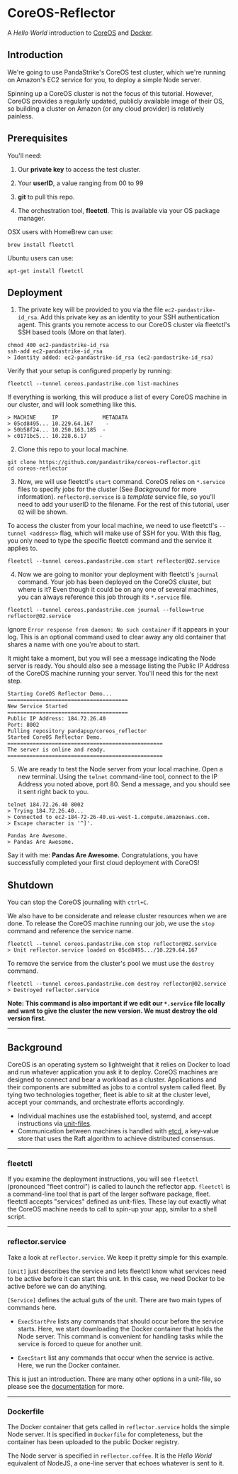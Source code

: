 # CoreOS-Reflector

A _Hello World_ introduction to [CoreOS][0] and [Docker][1].

## Introduction

We're going to use PandaStrike's CoreOS test cluster, which we're running on Amazon's EC2 service for you, to deploy a simple Node server.  

Spinning up a CoreOS cluster is not the focus of this tutorial.  However, CoreOS provides a regularly updated, publicly available image of their OS, so building a cluster on Amazon (or any cloud provider) is relatively painless.

## Prerequisites

You'll need:

1. Our **private key** to access the test cluster.

2. Your **userID**, a value ranging from 00 to 99

3. **git** to pull this repo.

4. The orchestration tool, **fleetctl**.  This is available via your OS package manager.

OSX users with HomeBrew can use:

    brew install fleetctl

Ubuntu users can use:

    apt-get install fleetctl


## Deployment

1. The private key will be provided to you via the file `ec2-pandastrike-id_rsa`.  Add this private key as an identity to your SSH authentication agent.  This grants you remote access to our CoreOS cluster via fleetctl's SSH based tools (More on that later).  

  ```
  chmod 400 ec2-pandastrike-id_rsa
  ssh-add ec2-pandastrike-id_rsa
  > Identity added: ec2-pandastrike-id_rsa (ec2-pandastrike-id_rsa)
  ```

  Verify that your setup is configured properly by running:
  ```
  fleetctl --tunnel coreos.pandastrike.com list-machines
  ```
  If everything is working, this will produce a list of every CoreOS machine in our cluster, and will look something like this.
  ```
  > MACHINE		IP		        METADATA
  > 05cd8495...	10.229.64.167	 -
  > 50b58f24...	10.250.163.185	-
  > c0171bc5...	10.228.6.17	   -
  ```

2. Clone this repo to your local machine.

  ```
  git clone https://github.com/pandastrike/coreos-reflector.git
  cd coreos-reflector
  ```

3. Now, we will use fleetctl's `start` command. CoreOS relies on `*.service` files to specify jobs for the cluster (See *Background* for more information). `reflector@.service` is a *template* service file, so you'll need to add your userID to the filename.  For the rest of this tutorial, user `02` will be shown.

  To access the cluster from your local machine, we need to use fleetctl's `--tunnel <address>` flag, which will make use of SSH for you.  With this flag, you only need to type the specific fleetctl command and the service it applies to.  

  ```
  fleetctl --tunnel coreos.pandastrike.com start reflector@02.service
  ```

4. Now we are going to monitor your deployment with fleetctl's `journal` command.  Your job has been deployed on the CoreOS cluster, but where is it? Even though it could be on any one of several machines, you can always reference this job through its `*.service` file.

  ```
  fleetctl --tunnel coreos.pandastrike.com journal --follow=true reflector@02.service
  ```
  Ignore `Error response from daemon: No such container` if it appears in your log.  This is an optional command used to clear away any old container that shares a name with one you're about to start.

  It might take a moment, but you will see a message indicating the Node server is ready.  You should also see a message listing the Public IP Address of the CoreOS machine running your server.  You'll need this for the next step.
  ```
  Starting CoreOS Reflector Demo...
  ======================================
  New Service Started
  ======================================
  Public IP Address: 184.72.26.40
  Port: 8002
  Pulling repository pandapup/coreos_reflector
  Started CoreOS Reflector Demo.
  =================================================
  The server is online and ready.
  =================================================
  ```

5. We are ready to test the Node server from your local machine.  Open a new terminal.  Using the `telnet` command-line tool, connect to the IP Address you noted above, port 80.  Send a message, and you should see it sent right back to you.

  ```
  telnet 184.72.26.40 8002
  > Trying 184.72.26.40...
  > Connected to ec2-184-72-26-40.us-west-1.compute.amazonaws.com.
  > Escape character is '^]'.

  Pandas Are Awesome.
  > Pandas Are Awesome.
  ```
  Say it with me:  **Pandas Are Awesome.**  Congratulations, you have successfully completed your first cloud deployment with CoreOS!

## Shutdown
You can stop the CoreOS journaling with `ctrl+C`.

  We also have to be considerate and release cluster resources when we are done.  To release the CoreOS machine running our job, we use the `stop` command and reference the service name.

  ```
  fleetctl --tunnel coreos.pandastrike.com stop reflector@02.service
  > Unit reflector.service loaded on 05cd8495.../10.229.64.167
  ```

  To remove the service from the cluster's pool we must use the `destroy` command.
  ```
  fleetctl --tunnel coreos.pandastrike.com destroy reflector@02.service
  > Destroyed reflector.service
  ```
  **Note: This command is also important if we edit our `*.service` file locally and want to give the cluster the new version.  We must destroy the old version first.**

--------


## Background
CoreOS is an operating system so lightweight that it relies on Docker to load and run whatever application you ask it to deploy.  CoreOS machines are designed to connect and bear a workload as a cluster.  Applications and their components are submitted as jobs to a control system called fleet.  By tying two technologies together, fleet is able to sit at the cluster level, accept your commands, and orchestrate efforts accordingly.
- Individual machines use the established tool, systemd, and accept instructions via [unit-files][2].  
- Communication between machines is handled with [etcd][3], a key-value store that uses the Raft algorithm to achieve distributed consensus.

---
### fleetctl
If you examine the deployment instructions, you will see `fleetctl` (pronounced "fleet control") is called to launch the reflector app.  `fleetctl` is a command-line tool that is part of the larger software package, fleet.  fleetctl accepts "services" defined as unit-files. These lay out exactly what the CoreOS machine needs to call to spin-up your app, similar to a shell script.

---
### reflector.service
Take a look at `reflector.service`.  We keep it pretty simple for this example.  

`[Unit]` just describes the service and lets fleetctl know what services need to be active before it can start this unit.  In this case, we need Docker to be active before we can do anything.

`[Service]` defines the actual guts of the unit.  There are two main types of commands here.

- `ExecStartPre` lists any commands that should occur before the service starts.  Here, we start downloading the Docker container that holds the Node server.  This command is convenient for handling tasks while the service is forced to queue for another unit.

- `ExecStart` list any commands that occur when the service is active.  Here, we run the Docker container.

This is just an introduction.  There are many other options in a unit-file, so please see the [documentation][2] for more.

---
### Dockerfile
The Docker container that gets called in `reflector.service` holds the simple Node server.  It is specified in `Dockerfile` for completeness, but the container has been uploaded to the public Docker registry.

The Node server is specified in `reflector.coffee`.  It is the *Hello World* equivalent of NodeJS, a one-line server that echoes whatever is sent to it.  

[0]:https://coreos.com/
[1]:https://docker.com/
[2]:https://coreos.com/docs/launching-containers/launching/fleet-unit-files/
[3]:https://coreos.com/docs/distributed-configuration/getting-started-with-etcd/

